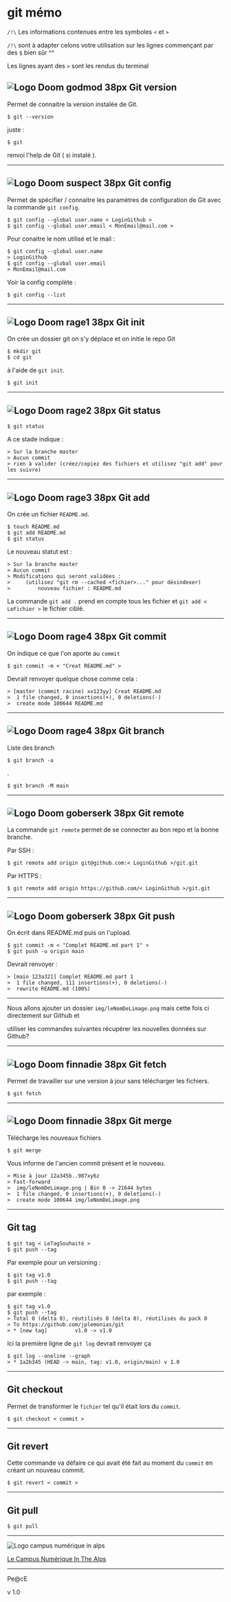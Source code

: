 # git mémo


`/!\` Les informations contenues entre les symboles `<` et `>`

`/!\` sont à adapter celons votre utilisation sur les lignes commençant par des `$` bien sûr ^^

Les lignes ayant des `>` sont les rendus du terminal

## ![Logo Doom godmod 38px](https://raw.githubusercontent.com/jplemonias/thp/master/img/godmode38.png)  Git version

Permet de connaitre la version instalée de Git.

    $ git --version

juste :

    $ git

renvoi l'help de Git ( si instalé ).

-----------------

## ![Logo Doom suspect 38px](https://raw.githubusercontent.com/jplemonias/thp/master/img/suspect38.png) Git config


Permet de spécifier / connaitre les paramètres de configuration de Git avec la commande `git config`. 

    $ git config --global user.name < LoginGithub >
    $ git config --global user.email < MonEmail@mail.com >

Pour conaitre le nom utilisé et le mail :

    $ git config --global user.name 
    > LoginGithub
    $ git config --global user.email
    > MonEmail@mail.com

Voir la config complète :

    $ git config --list

-----------------

## ![Logo Doom rage1 38px](https://raw.githubusercontent.com/jplemonias/thp/master/img/rage138.png) Git init

On crée un dossier git on s'y déplace et on initie le repo Git

    $ mkdir git
    $ cd git

à l'aide de `git init`.

    $ git init
    
-----------------

## ![Logo Doom rage2 38px](https://raw.githubusercontent.com/jplemonias/thp/master/img/rage238.png) Git status

    $ git status

A ce stade indique :

    > Sur la branche master
    > Aucun commit
    > rien à valider (créez/copiez des fichiers et utilisez "git add" pour les suivre)

-----------------

## ![Logo Doom rage3 38px](https://raw.githubusercontent.com/jplemonias/thp/master/img/rage238.png)  Git add

On crée un fichier `README.md`.

    $ touch README.md
    $ git add README.md
    $ git status

Le nouveau statut est :

    > Sur la branche master
    > Aucun commit
    > Modifications qui seront validées :
    >     (utilisez "git rm --cached <fichier>..." pour désindexer)
	>         nouveau fichier : README.md

La commande `git add .` prend en compte tous les fichier et `git add < LeFichier >` le fichier ciblé.

-----------------

## ![Logo Doom rage4 38px](https://raw.githubusercontent.com/jplemonias/thp/master/img/rage438.png) Git commit

On indique ce que l'on aporte au `commit`

    $ git commit -m < "Creat README.md" >

Devrait renvoyer quelque chose comme cela :

    > [master (commit racine) xx123yy] Creat README.md
    >  1 file changed, 0 insertions(+), 0 deletions(-)
    >  create mode 100644 README.md

-----------------

## ![Logo Doom rage4 38px](https://raw.githubusercontent.com/jplemonias/thp/master/img/rage438.png) Git branch

Liste des branch

    $ git branch -a
 
.

    $ git branch -M main

-----------------

## ![Logo Doom goberserk 38px](https://raw.githubusercontent.com/jplemonias/thp/master/img/goberserk38.png) Git remote

La commande `git remote` permet de se connecter au bon repo et la bonne branche.

Par SSH :

    $ git remote add origin git@github.com:< LoginGithub >/git.git

Par HTTPS :

    $ git remote add origin https://github.com/< LoginGithub >/git.git

-----------------

## ![Logo Doom goberserk 38px](https://raw.githubusercontent.com/jplemonias/thp/master/img/goberserk38.png) Git push

On écrit dans README.md puis on l'upload.

    $ git commit -m < "Complet README.md part 1" >
    $ git push -u origin main

Devrait renvoyer :

    > [main 123a321] Complet README.md part 1
    >  1 file changed, 111 insertions(+), 0 deletions(-)
    >  rewrite README.md (100%)

-----------------

Nous allons ajouter un dossier `img/leNomDeLimage.png` mais cette fois ci directement sur Github et 

utiliser les commandes suivantes récupérer les nouvelles données sur Github?

-----------------

## ![Logo Doom finnadie 38px](https://raw.githubusercontent.com/jplemonias/thp/master/img/finnadie38.png) Git fetch

Permet de travailler sur une version à jour sans télécharger les fichiers.

    $ git fetch

-----------------

## ![Logo Doom finnadie 38px](https://raw.githubusercontent.com/jplemonias/thp/master/img/finnadie38.png) Git merge

Télécharge les nouveaux fichiers

    $ git merge

Vous informe de l'ancien commit présent et le nouveau.

    > Mise à jour 12a345b..987xy6z
    > Fast-forward
    >  img/leNomDeLimage.png | Bin 0 -> 21644 bytes
    >  1 file changed, 0 insertions(+), 0 deletions(-)
    >  create mode 100644 img/leNomDeLimage.png

-----------------

## Git tag

    $ git tag < LeTagSouhaité >
    $ git push --tag

Par exemple pour un versioning :

    $ git tag v1.0
    $ git push --tag

par exemple :

    $ git tag v1.0
    $ git push --tag
    > Total 0 (delta 0), réutilisés 0 (delta 0), réutilisés du pack 0
    > To https://github.com/jplemonias/git
    > * [new tag]         v1.0 -> v1.0

Ici la première ligne de `git log` devrait renvoyer ça 

    $ git log --oneline --graph
    > * 1a2b345 (HEAD -> main, tag: v1.0, origin/main) v 1.0

-----------------

## Git checkout

Permet de transformer le `fichier` tel qu'il était lors du `commit`.

    $ git checkout < commit >

-----------------

## Git revert

Cette commande va défaire ce qui avait été fait au moment du `commit` en créant un nouveau commit. 

    $ git revert < commit >

-----------------

## Git pull

    $ git pull

-----------------

![Logo campus numérique in alps](https://raw.githubusercontent.com/jplemonias/git/master/img/camNumInTheAlps-byJP.png)

[Le Campus Numérique In The Alps](https://le-campus-numerique.fr/)

-----------------
 
Pe@cE

v 1.0